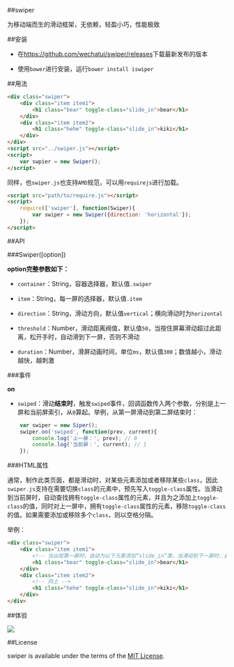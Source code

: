 ##swiper

为移动端而生的滑动框架，无依赖，轻盈小巧，性能极致

##安装

- 在<https://github.com/wechatui/swiper/releases>下载最新发布的版本

- 使用`bower`进行安装，运行`bower install iswiper`

##用法

```html
<div class="swiper">
    <div class="item item1">
        <h1 class="bear" toggle-class="slide_in">bear</h1>
    </div>
    <div class="item item2">
        <h1 class="hehe" toggle-class="slide_in">kiki</h1>
    </div>
</div>
<script src="../swiper.js"></script>
<script>
    var swpier = new Swiper();
</script>
```

同样，也`swiper.js`也支持`AMD`规范，可以用`requirejs`进行加载。

```html
<script src="path/to/require.js"></script>
<script>
    require(['swiper'], function(Swiper){
        var swiper = new Swiper({direction: 'horizontal'});
    });
</script>
```

##API

###Swiper([option])

**option完整参数如下：**

- `container`：String，容器选择器，默认值`.swiper`

- `item`：String，每一屏的选择器，默认值`.item`

- `direction`：String，滑动方向，默认值`vertical`；横向滑动时为`horizontal`

- `threshold`：Number，滑动距离阀值，默认值`50`，当按住屏幕滑动超过此距离，松开手时，自动滑到下一屏，否则不滑动

- `duration`：Number，滑屏动画时间，单位`ms`，默认值`300`；数值越小，滑动越快，越刺激


###事件

**on**

- `swiped`：滑动**结束时**，触发`swiped`事件，回调函数传入两个参数，分别是上一屏和当前屏索引，从`0`算起。举例，从第一屏滑动到第二屏结束时：

```javascript
    var swiper = new Siper();
    swiper.on('swiped', function(prev, current){
        console.log('上一屏：', prev); // 0
        console.log('当前屏：', current); // 1
    });
```

###HTML属性

通常，制作此类页面，都是滑动时，对某些元素添加或者移除某些`class`，因此`swiper.js`支持在需要切换`class`的元素中，预先写入`toggle-class`属性。当滑动到当前屏时，自动查找拥有`toggle-class`属性的元素，并且为之添加上`toggle-class`的值，同时对上一屏中，拥有`toggle-class`属性的元素，移除`toggle-class`的值。如果需要添加或移除多个`class`，则以空格分隔。

举例：

```html
<div class="swiper">
    <div class="item item1">
        <!-- 当出现第一屏时，自动为以下元素添加“slide_in”类，当滑动到下一屏时，自动移除 -->
        <h1 class="bear" toggle-class="slide_in">bear</h1>
    </div>
    <div class="item item2">
        <!-- 同上 -->
        <h1 class="hehe" toggle-class="slide_in">kiki</h1>
    </div>
</div>
```

##体验

![](http://wechatui.github.io/swiper/images/example.jpg)

##License

swiper is available under the terms of the [MIT License](http://www.opensource.org/licenses/mit-license.php).
